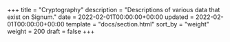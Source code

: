 +++
title = "Cryptography"
description = "Descriptions of various data that exist on Signum."
date = 2022-02-01T00:00:00+00:00
updated = 2022-02-01T00:00:00+00:00
template = "docs/section.html"
sort_by = "weight"
weight = 200
draft = false
+++
